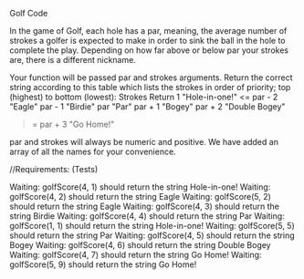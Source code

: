 Golf Code

In the game of Golf, each hole has a par, meaning, the average number of strokes a golfer is expected to make in order to sink the ball in the hole to complete the play. Depending on how far above or below par your strokes are, there is a different nickname.

Your function will be passed par and strokes arguments. Return the correct string according to this table which lists the strokes in order of priority; top (highest) to bottom (lowest):
Strokes Return
1 "Hole-in-one!"
<= par - 2 "Eagle"
par - 1 "Birdie"
par "Par"
par + 1 "Bogey"
par + 2 "Double Bogey"

> = par + 3 "Go Home!"

par and strokes will always be numeric and positive. We have added an array of all the names for your convenience.

//Requirements: (Tests)

Waiting: golfScore(4, 1) should return the string Hole-in-one!
Waiting: golfScore(4, 2) should return the string Eagle
Waiting: golfScore(5, 2) should return the string Eagle
Waiting: golfScore(4, 3) should return the string Birdie
Waiting: golfScore(4, 4) should return the string Par
Waiting: golfScore(1, 1) should return the string Hole-in-one!
Waiting: golfScore(5, 5) should return the string Par
Waiting: golfScore(4, 5) should return the string Bogey
Waiting: golfScore(4, 6) should return the string Double Bogey
Waiting: golfScore(4, 7) should return the string Go Home!
Waiting: golfScore(5, 9) should return the string Go Home!

